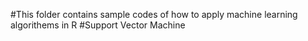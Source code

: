 #This folder contains sample codes of how to apply machine learning algorithems in R
#Support Vector Machine
